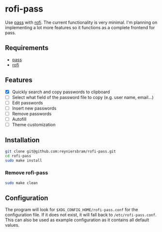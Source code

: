 # rofi-pass

Use [pass](https://www.passwordstore.org) with 
[rofi](https://github.com/davatorium/rofi). The current functionality is very 
minimal. I'm planning on implementing a lot more features so it functions as 
a complete frontend for pass.

## Requirements

- [pass](https://www.passwordstore.org)
- [rofi](https://github.com/davatorium/rofi)

## Features
- [x] Quickly search and copy passwords to clipboard
- [ ] Select what field of the password file to copy (e.g. user name, email...)
- [ ] Edit passwords
- [ ] Insert new passwords
- [ ] Remove passwords
- [ ] Autofill
- [ ] Theme customization

## Installation

```sh
git clone git@github.com:reyniersbram/rofi-pass.git
cd rofi-pass
sudo make install
```

### Remove rofi-pass

```sh
sudo make clean
```

## Configuration

The program will look for `$XDG_CONFIG_HOME/rofi-pass.conf` for the 
configuration file. If it does not exist, it will fall back to 
`/etc/rofi-pass.conf`. This can also be used as example configuration as it 
contains all default values.
